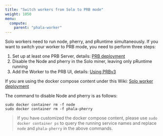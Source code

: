 ```yaml
---
title: "Switch workers from Solo to PRB mode"
weight: 1050
menu:
  compute:
    parent: "phala-worker"
---
```


Solo workers need to run node, pherry, and pRuntime simultaneously. If you want to switch your worker to PRB mode, you need to perform three steps:

1. Set up at least one PRB Server, details: [PRB deployment](https://wiki.phala.network/en-us/mine/phala-worker/prbv3-deployment/)
2. Disable the Node and pherry in the Solo miner, leaving only pRuntime running
3. Add the Worker to the PRB UI, details: [Using PRBv3](https://wiki.phala.network/en-us/mine/phala-worker/using-prbv3/)

If you are using the docker compose content under this Wiki: [Solo worker deployment](https://wiki.phala.network/en-us/mine/phala-worker/solo-worker-deployment/)

The command to disable Node and pherry is as follows:
```
sudo docker container rm -f node
sudo docker container rm -f phala-pherry
```
> If you have customized the docker compose content, please use `sudo docker container ps` to query the running service names and replace `node` and `phala-pherry` in the above commands.
